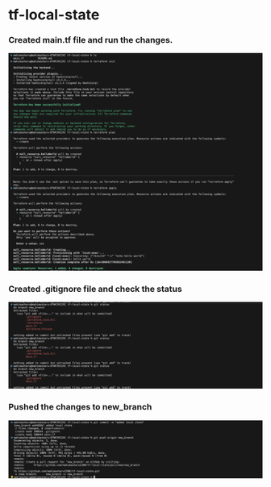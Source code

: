 # tf-local-state
### Created main.tf file and run the changes.
![main.tf](https://github.com/mahimasharu2208/tf-local-state/blob/main/SS1.png)

### Created .gitignore file and check the status
![.gitignore](https://github.com/mahimasharu2208/tf-local-state/blob/main/SS2.png)

### Pushed the changes to new_branch
![push](https://github.com/mahimasharu2208/tf-local-state/blob/main/SS3.png)
